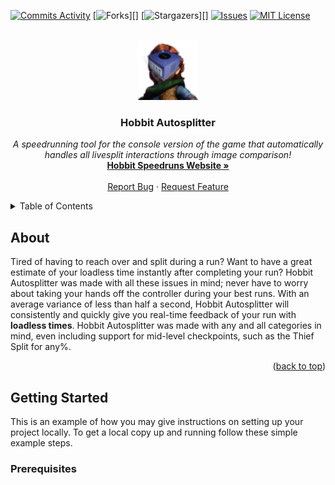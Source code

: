 [![Commits Activity][commits-shield]][commits-url]
[![Forks][forks-shield]][]
[![Stargazers][stars-shield]][]
[![Issues][issues-shield]][issues-url]
[![MIT License][license-shield]][license-url]



<!-- PROJECT LOGO -->
<br />
<div align="center">
  <a href="https://github.com/Shockster218/Hobbit-Autosplitter">
    <img src="img/cubeit.png" alt="Logo" width="96" height="96">
  </a>

<h3 align="center">Hobbit Autosplitter</h3>

  <p align="center">
    <i>A speedrunning tool for the console version of the game that automatically handles all livesplit interactions through image comparison!</i>
    <br />
    <a href="https://hobbitspeedruns.com/"><strong>Hobbit Speedruns Website »</strong></a>
    <br />
    <br />
    <a href="https://github.com/Shockster218/Hobbit-Autosplitter/issues">Report Bug</a>
    ·
    <a href="https://github.com/Shockster218/Hobbit-Autosplitter/issues">Request Feature</a>
  </p>
</div>



<!-- TABLE OF CONTENTS -->
<details>
  <summary>Table of Contents</summary>
  <ol>
    <li><a href="#about">Why should I use Hobbit Autosplitter?</a></li>
    <li>
      <a href="#getting-started">Getting Started</a>
      <ul>
        <li><a href="#prerequisites">Things you'll need first</a></li>
        <li><a href="#installation">Installation</a></li>
        <li><a href="#usage">How do I use it?</a></li>
        <li><a href="#things-to-remember">A few things to keep in mind</a></li>
      </ul>
    </li>
    <li><a href="#known-issues">Known Issues</a></li>
    <li><a href="#contact">Contact me!</a></li>
  </ol>
</details>

## About
Tired of having to reach over and split during a run? Want to have a great estimate of your loadless time instantly after completing your run? Hobbit Autosplitter was made with all these issues in mind; never
have to worry about taking your hands off the controller during your best runs. With an average variance of less than half a second, Hobbit Autosplitter will consistently and quickly give you real-time feedback
of your run with **loadless times**. Hobbit Autosplitter was made with any and all categories in mind, even including support for mid-level checkpoints, such as the Thief Split for any%.

<p align="right">(<a href="#top">back to top</a>)</p>


## Getting Started

This is an example of how you may give instructions on setting up your project locally.
To get a local copy up and running follow these simple example steps.

### Prerequisites

<!-- MARKDOWN LINKS & IMAGES -->
<!-- https://www.markdownguide.org/basic-syntax/#reference-style-links -->
[commits-shield]: https://img.shields.io/github/commit-activity/m/shockster218/Hobbit-Autosplitter/main?style=for-the-badge
[commits-url]: https://github.com/Shockster218/Hobbit-Autosplitter/commits/main
[forks-shield]: https://img.shields.io/github/forks/Shockster218/Hobbit-Autosplitter?style=for-the-badge
[forks-url]: https://github.com/Shockster218/Hobbit-Autosplitter/network/members
[stars-shield]: https://img.shields.io/github/stars/Shockster218/Hobbit-Autosplitter?style=for-the-badge
[stars-url]: https://github.com/Shockster218/Hobbit-Autosplitter/stargazers
[issues-shield]: https://img.shields.io/github/issues/Shockster218/Hobbit-Autosplitter?style=for-the-badge
[issues-url]: https://github.com/Shockster218/Hobbit-Autosplitter/issues
[license-shield]: https://img.shields.io/github/license/shockster218/Hobbit-Autosplitter?style=for-the-badge
[license-url]: https://github.com/Shockster218/Hobbit-Autosplitter/blob/main/LICENSE